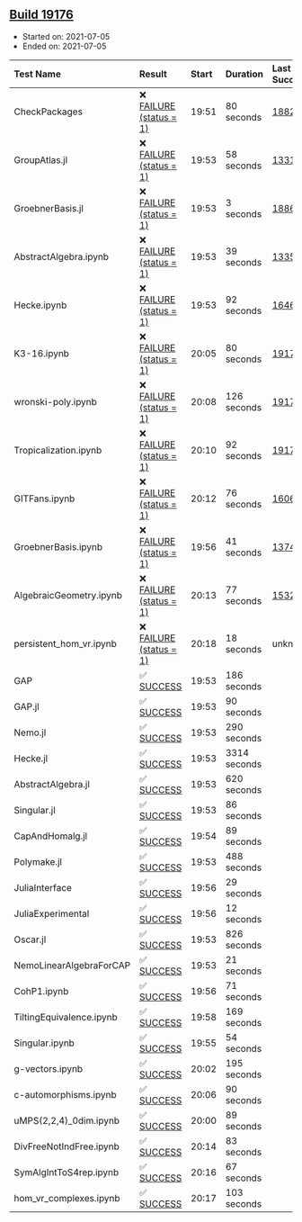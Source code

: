 ## [Build 19176](https://oscarci.mathematik.uni-kl.de/job/oscar/19176/)

* Started on: 2021-07-05
* Ended on: 2021-07-05

| Test Name    | Result | Start | Duration | Last Success | First Failure |
|:-------------|:-------|:------|:---------|:-------------|:--------------|
| CheckPackages | ❌ [FAILURE (status = 1)](https://oscarci.mathematik.uni-kl.de/job/oscar/19176/artifact/logs/build-19176/CheckPackages.log) | 19:51 | 80 seconds | [18822](https://oscarci.mathematik.uni-kl.de/job/oscar/18822/) | [18823](https://oscarci.mathematik.uni-kl.de/job/oscar/18823/) |
| GroupAtlas.jl | ❌ [FAILURE (status = 1)](https://oscarci.mathematik.uni-kl.de/job/oscar/19176/artifact/logs/build-19176/GroupAtlas.jl.log) | 19:53 | 58 seconds | [13311](https://oscarci.mathematik.uni-kl.de/job/oscar/13311/) | [13312](https://oscarci.mathematik.uni-kl.de/job/oscar/13312/) |
| GroebnerBasis.jl | ❌ [FAILURE (status = 1)](https://oscarci.mathematik.uni-kl.de/job/oscar/19176/artifact/logs/build-19176/GroebnerBasis.jl.log) | 19:53 | 3 seconds | [18864](https://oscarci.mathematik.uni-kl.de/job/oscar/18864/) | [18865](https://oscarci.mathematik.uni-kl.de/job/oscar/18865/) |
| AbstractAlgebra.ipynb | ❌ [FAILURE (status = 1)](https://oscarci.mathematik.uni-kl.de/job/oscar/19176/artifact/logs/build-19176/AbstractAlgebra.ipynb.log) | 19:53 | 39 seconds | [13355](https://oscarci.mathematik.uni-kl.de/job/oscar/13355/) | [13356](https://oscarci.mathematik.uni-kl.de/job/oscar/13356/) |
| Hecke.ipynb | ❌ [FAILURE (status = 1)](https://oscarci.mathematik.uni-kl.de/job/oscar/19176/artifact/logs/build-19176/Hecke.ipynb.log) | 19:53 | 92 seconds | [16463](https://oscarci.mathematik.uni-kl.de/job/oscar/16463/) | [16464](https://oscarci.mathematik.uni-kl.de/job/oscar/16464/) |
| K3-16.ipynb | ❌ [FAILURE (status = 1)](https://oscarci.mathematik.uni-kl.de/job/oscar/19176/artifact/logs/build-19176/K3-16.ipynb.log) | 20:05 | 80 seconds | [19175](https://oscarci.mathematik.uni-kl.de/job/oscar/19175/) | [19176](https://oscarci.mathematik.uni-kl.de/job/oscar/19176/) |
| wronski-poly.ipynb | ❌ [FAILURE (status = 1)](https://oscarci.mathematik.uni-kl.de/job/oscar/19176/artifact/logs/build-19176/wronski-poly.ipynb.log) | 20:08 | 126 seconds | [19172](https://oscarci.mathematik.uni-kl.de/job/oscar/19172/) | [19173](https://oscarci.mathematik.uni-kl.de/job/oscar/19173/) |
| Tropicalization.ipynb | ❌ [FAILURE (status = 1)](https://oscarci.mathematik.uni-kl.de/job/oscar/19176/artifact/logs/build-19176/Tropicalization.ipynb.log) | 20:10 | 92 seconds | [19175](https://oscarci.mathematik.uni-kl.de/job/oscar/19175/) | [19176](https://oscarci.mathematik.uni-kl.de/job/oscar/19176/) |
| GITFans.ipynb | ❌ [FAILURE (status = 1)](https://oscarci.mathematik.uni-kl.de/job/oscar/19176/artifact/logs/build-19176/GITFans.ipynb.log) | 20:12 | 76 seconds | [16068](https://oscarci.mathematik.uni-kl.de/job/oscar/16068/) | [16069](https://oscarci.mathematik.uni-kl.de/job/oscar/16069/) |
| GroebnerBasis.ipynb | ❌ [FAILURE (status = 1)](https://oscarci.mathematik.uni-kl.de/job/oscar/19176/artifact/logs/build-19176/GroebnerBasis.ipynb.log) | 19:56 | 41 seconds | [13748](https://oscarci.mathematik.uni-kl.de/job/oscar/13748/) | [13749](https://oscarci.mathematik.uni-kl.de/job/oscar/13749/) |
| AlgebraicGeometry.ipynb | ❌ [FAILURE (status = 1)](https://oscarci.mathematik.uni-kl.de/job/oscar/19176/artifact/logs/build-19176/AlgebraicGeometry.ipynb.log) | 20:13 | 77 seconds | [15322](https://oscarci.mathematik.uni-kl.de/job/oscar/15322/) | [15323](https://oscarci.mathematik.uni-kl.de/job/oscar/15323/) |
| persistent_hom_vr.ipynb | ❌ [FAILURE (status = 1)](https://oscarci.mathematik.uni-kl.de/job/oscar/19176/artifact/logs/build-19176/persistent_hom_vr.ipynb.log) | 20:18 | 18 seconds | unknown | unknown |
| GAP | ✅ [SUCCESS](https://oscarci.mathematik.uni-kl.de/job/oscar/19176/artifact/logs/build-19176/GAP.log) | 19:53 | 186 seconds |  |  |
| GAP.jl | ✅ [SUCCESS](https://oscarci.mathematik.uni-kl.de/job/oscar/19176/artifact/logs/build-19176/GAP.jl.log) | 19:53 | 90 seconds |  |  |
| Nemo.jl | ✅ [SUCCESS](https://oscarci.mathematik.uni-kl.de/job/oscar/19176/artifact/logs/build-19176/Nemo.jl.log) | 19:53 | 290 seconds |  |  |
| Hecke.jl | ✅ [SUCCESS](https://oscarci.mathematik.uni-kl.de/job/oscar/19176/artifact/logs/build-19176/Hecke.jl.log) | 19:53 | 3314 seconds |  |  |
| AbstractAlgebra.jl | ✅ [SUCCESS](https://oscarci.mathematik.uni-kl.de/job/oscar/19176/artifact/logs/build-19176/AbstractAlgebra.jl.log) | 19:53 | 620 seconds |  |  |
| Singular.jl | ✅ [SUCCESS](https://oscarci.mathematik.uni-kl.de/job/oscar/19176/artifact/logs/build-19176/Singular.jl.log) | 19:53 | 86 seconds |  |  |
| CapAndHomalg.jl | ✅ [SUCCESS](https://oscarci.mathematik.uni-kl.de/job/oscar/19176/artifact/logs/build-19176/CapAndHomalg.jl.log) | 19:54 | 89 seconds |  |  |
| Polymake.jl | ✅ [SUCCESS](https://oscarci.mathematik.uni-kl.de/job/oscar/19176/artifact/logs/build-19176/Polymake.jl.log) | 19:53 | 488 seconds |  |  |
| JuliaInterface | ✅ [SUCCESS](https://oscarci.mathematik.uni-kl.de/job/oscar/19176/artifact/logs/build-19176/JuliaInterface.log) | 19:56 | 29 seconds |  |  |
| JuliaExperimental | ✅ [SUCCESS](https://oscarci.mathematik.uni-kl.de/job/oscar/19176/artifact/logs/build-19176/JuliaExperimental.log) | 19:56 | 12 seconds |  |  |
| Oscar.jl | ✅ [SUCCESS](https://oscarci.mathematik.uni-kl.de/job/oscar/19176/artifact/logs/build-19176/Oscar.jl.log) | 19:53 | 826 seconds |  |  |
| NemoLinearAlgebraForCAP | ✅ [SUCCESS](https://oscarci.mathematik.uni-kl.de/job/oscar/19176/artifact/logs/build-19176/NemoLinearAlgebraForCAP.log) | 19:53 | 21 seconds |  |  |
| CohP1.ipynb | ✅ [SUCCESS](https://oscarci.mathematik.uni-kl.de/job/oscar/19176/artifact/logs/build-19176/CohP1.ipynb.log) | 19:56 | 71 seconds |  |  |
| TiltingEquivalence.ipynb | ✅ [SUCCESS](https://oscarci.mathematik.uni-kl.de/job/oscar/19176/artifact/logs/build-19176/TiltingEquivalence.ipynb.log) | 19:58 | 169 seconds |  |  |
| Singular.ipynb | ✅ [SUCCESS](https://oscarci.mathematik.uni-kl.de/job/oscar/19176/artifact/logs/build-19176/Singular.ipynb.log) | 19:55 | 54 seconds |  |  |
| g-vectors.ipynb | ✅ [SUCCESS](https://oscarci.mathematik.uni-kl.de/job/oscar/19176/artifact/logs/build-19176/g-vectors.ipynb.log) | 20:02 | 195 seconds |  |  |
| c-automorphisms.ipynb | ✅ [SUCCESS](https://oscarci.mathematik.uni-kl.de/job/oscar/19176/artifact/logs/build-19176/c-automorphisms.ipynb.log) | 20:06 | 90 seconds |  |  |
| uMPS(2,2,4)_0dim.ipynb | ✅ [SUCCESS](https://oscarci.mathematik.uni-kl.de/job/oscar/19176/artifact/logs/build-19176/uMPS-2-2-4-_0dim.ipynb.log) | 20:00 | 89 seconds |  |  |
| DivFreeNotIndFree.ipynb | ✅ [SUCCESS](https://oscarci.mathematik.uni-kl.de/job/oscar/19176/artifact/logs/build-19176/DivFreeNotIndFree.ipynb.log) | 20:14 | 83 seconds |  |  |
| SymAlgIntToS4rep.ipynb | ✅ [SUCCESS](https://oscarci.mathematik.uni-kl.de/job/oscar/19176/artifact/logs/build-19176/SymAlgIntToS4rep.ipynb.log) | 20:16 | 67 seconds |  |  |
| hom_vr_complexes.ipynb | ✅ [SUCCESS](https://oscarci.mathematik.uni-kl.de/job/oscar/19176/artifact/logs/build-19176/hom_vr_complexes.ipynb.log) | 20:17 | 103 seconds |  |  |
